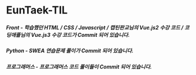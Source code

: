 # EunTaek-TIL

##### Front - 학습했던 HTML / CSS / Javascript / 캡틴판교님의 Vue.js2 수강 코드 / 코딩애플님의 Vue.js3 수강 코드가 Commit 되어 있습니다. 
##### Python - SWEA 연습문제 풀이가 Commit 되어 있습니다.
##### 프로그래머스 - 프로그래머스 코드 풀이들이 Commit 되어 있습니다.
